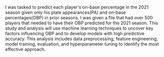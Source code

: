 I was tasked to predict each player's on-base percentage in the 2021 season given only his plate appearances(PA) and on-base percentages(OBP) in prior seasons.  I was given a file that had over 500 players that needed to have their OBP predicted for the 2021 season.  This study and analysis will use machine learning techniques to uncover key factors influencing OBP and to develop models with high predictive accuracy. This analysis includes data preprocessing, feature engineering, model training, evaluation, and hyperparameter tuning to identify the most effective approach.
